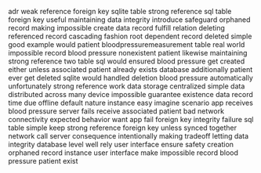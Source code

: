 adr weak reference foreign key sqlite table strong reference sql table foreign key useful maintaining data integrity introduce safeguard orphaned record making impossible create data record fulfill relation deleting referenced record cascading fashion root dependent record deleted simple good example would patient bloodpressuremeasurement table real world impossible record blood pressure nonexistent patient likewise maintaining strong reference two table sql would ensured blood pressure get created either unless associated patient already exists database additionally patient ever get deleted sqlite would handled deletion blood pressure automatically unfortunately strong reference work data storage centralized simple data distributed across many device impossible guarantee existence data record time due offline default nature instance easy imagine scenario app receives blood pressure server fails receive associated patient bad network connectivity expected behavior want app fail foreign key integrity failure sql table simple keep strong reference foreign key unless synced together network call server consequence intentionally making tradeoff letting data integrity database level well rely user interface ensure safety creation orphaned record instance user interface make impossible record blood pressure patient exist